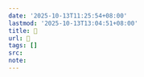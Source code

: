 ```yaml
---
date: '2025-10-13T11:25:54+08:00'
lastmod: '2025-10-13T13:04:51+08:00'
title: 󰋄
url: 󰋄
tags: []
src:
note:
---
```

